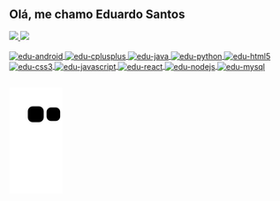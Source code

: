 ## Olá, me chamo Eduardo Santos

<div>
  <a href="https://github.com/edus3k" \>
  <img height="185rem" src="https://github-readme-stats.vercel.app/api?username=edus3k&count_private=true&show_icons=true&include_all_commits=true&theme=dracula" />
  <img height="185rem" src="https://github-readme-stats.vercel.app/api/top-langs/?username=edus3k&layout=compact&&theme=dracula" />
</div>
<div style="display: inline_block"><br>
  <img align="center" alt="edu-android" eight="35" width="45" src="https://cdn.jsdelivr.net/gh/devicons/devicon/icons/android/android-original-wordmark.svg" />
  <img align="center" alt="edu-cplusplus" eight="35" width="45" src="https://cdn.jsdelivr.net/gh/devicons/devicon/icons/cplusplus/cplusplus-original.svg" />
  <img align="center" alt="edu-java" eight="35" width="45" src="https://cdn.jsdelivr.net/gh/devicons/devicon/icons/java/java-original.svg" />
  <img align="center" alt="edu-python" eight="35" width="45" src="https://cdn.jsdelivr.net/gh/devicons/devicon/icons/python/python-original.svg" />
  
  <img align="center" alt="edu-html5" eight="35" width="45" src="https://cdn.jsdelivr.net/gh/devicons/devicon/icons/html5/html5-original.svg" />
  <img align="center" alt="edu-css3" eight="35" width="45" src="https://cdn.jsdelivr.net/gh/devicons/devicon/icons/css3/css3-original.svg" />
  <img align="center" alt="edu-javascript" eight="35" width="45" src="https://cdn.jsdelivr.net/gh/devicons/devicon/icons/javascript/javascript-original.svg" />
  
  <img align="center" alt="edu-react" eight="35" width="45" src="https://cdn.jsdelivr.net/gh/devicons/devicon/icons/react/react-original.svg" />
  <img align="center" alt="edu-nodejs" eight="35" width="45" src="https://cdn.jsdelivr.net/gh/devicons/devicon/icons/nodejs/nodejs-original.svg" />
  
  <img align="center" alt="edu-mysql" eight="35" width="45" src="https://cdn.jsdelivr.net/gh/devicons/devicon/icons/mysql/mysql-original-wordmark.svg" />
  
</div>

##
  
![Snake animation](https://github.com/edus3k/edus3k/blob/output/github-contribution-grid-snake.svg)
